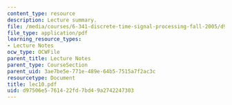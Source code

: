 ```yaml
---
content_type: resource
description: Lecture summary.
file: /media/courses/6-341-discrete-time-signal-processing-fall-2005/d97506e5761422fd7bd49a2742247303_lec10.pdf
file_type: application/pdf
learning_resource_types:
- Lecture Notes
ocw_type: OCWFile
parent_title: Lecture Notes
parent_type: CourseSection
parent_uid: 3ae7be5e-771e-489e-64b5-7515a7f2ac3c
resourcetype: Document
title: lec10.pdf
uid: d97506e5-7614-22fd-7bd4-9a2742247303
---
```

